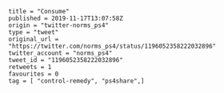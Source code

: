 ```
title = "Consume"
published = 2019-11-17T13:07:58Z
origin = "twitter-norms_ps4"
type = "tweet"
original_url = "https://twitter.com/norms_ps4/status/1196052358222032896"
twitter_account = "norms_ps4"
tweet_id = "1196052358222032896"
retweets = 1
favourites = 0
tag = [ "control-remedy", "ps4share",]
```

<p class='image'><img src='https://mnf.m17s.net/2019/11/17/EJk7R0SXkAIj3E_.jpg' alt=''></p>

